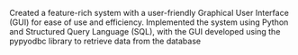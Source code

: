 Created a feature-rich system with a user-friendly Graphical User Interface (GUI) for ease of use and efficiency. Implemented the system using Python and Structured Query Language (SQL), with the GUI developed using the pypyodbc library to retrieve data from the database
